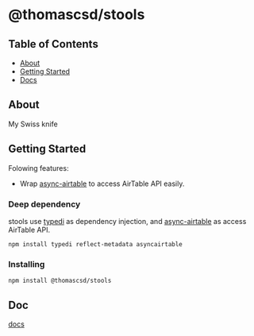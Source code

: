 # @thomascsd/stools

## Table of Contents

- [About](#about)
- [Getting Started](#getting_started)
- [Docs](#docs)

## About <a name = "about"></a>

My Swiss knife

## Getting Started <a name = "getting_started"></a>

Folowing features:

- Wrap [async-airtable](https://github.com/GV14982/async-airtable) to access AirTable API easily.

### Deep dependency

stools use [typedi](https://github.com/typestack/typedi) as dependency injection, and [async-airtable](https://github.com/GV14982/async-airtable) as access AirTable API.

```
npm install typedi reflect-metadata asyncairtable
```

### Installing

```
npm install @thomascsd/stools
```

## Doc <a name = "docs"></a>

[docs](https://github.com/thomascsd/stools/docs/index.html)
